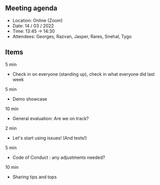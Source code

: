 ## Meeting agenda

- Location: Online (Zoom)
- Date: 14 / 03 / 2022
- Time: 13:45 -> 14:30
- Attendees: Georges, Razvan, Jasper, Rares, Snehal, Tygo

## Items

5 min
- Check in on everyone (standing up), check in what everyone did last week

5 min
- Demo showcase

10 min
- General evaluation: Are we on track?

2 min
- Let's start using issues! (And tests!)

5 min
- Code of Conduct : any adjustments needed?

10 min
- Sharing tips and tops
